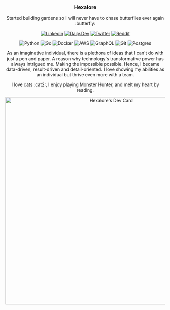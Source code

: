 <h3 align="center">Hexalore</h3>

<p align="center">Started building gardens so I will never have to chase butterflies ever again :butterfly:</p> 

<p align="center">
  <a href="https://www.linkedin.com/in/mimahsioson" target="_blank"><img alt="Linkedin" src="https://img.shields.io/badge/LinkedIn-0077B5?style=for-the-badge&logo=linkedin&logoColor=white"></a> 
  <a href="https://app.daily.dev/hexalore" target="_blank"><img alt="Daily.Dev" src="https://img.shields.io/badge/daily.dev-CE3DF3?style=for-the-badge&logo=daily.dev&logoColor=white"></a>
  <a href="https://x.com/hexa_lore" target="_blank"><img alt="Twitter" src="https://img.shields.io/badge/twitter-000000?style=for-the-badge&logo=X&logoColor=white"></a>
  <a href="https://www.reddit.com/user/hexalore/" target="_blank"><img alt="Reddit" src="https://img.shields.io/badge/Reddit-FF4500?style=for-the-badge&logo=reddit&logoColor=white"></a>
</p>

<p align="center">
        <img src="https://github.com/user-attachments/assets/110f10d1-8599-4169-a6e4-c9a651ffddf9" alt="Python">
        <img src="https://github.com/user-attachments/assets/b9fd7f1b-2473-416f-b29f-8bb7aa2c0eaa" alt="Go">
        <img src="https://github.com/user-attachments/assets/eb78dc15-599d-4dc7-8930-433572b08677" alt="Docker">
        <img src="https://github.com/user-attachments/assets/f9a056c8-e328-4305-a6dc-6a76be64e0b1" alt="AWS">
        <img src="https://github.com/user-attachments/assets/4693658e-f1fe-407b-91f3-950605617a41" alt="GraphQL">
        <img src="https://github.com/user-attachments/assets/3ec359c4-ee07-41a6-ad91-48ca95d39366" alt="Git">
        <img src="https://github.com/user-attachments/assets/69656529-d688-4d4e-b101-ef2edbd42c68" alt="Postgres">
</p>

<p align="center">As an imaginative individual, there is a plethora of ideas that I can't do with just a pen and paper. A reason why technology's transformative power has always intrigued me. Making the impossible possible. Hence, I became data-driven, result-driven and detail-oriented. I love showing my abilities as an individual but thrive even more with a team.</p>

<p align="center">I love cats :cat2:, I enjoy playing Monster Hunter, and melt my heart by reading.</p>

<p align="center">
<a href="https://app.daily.dev/hexalore"><img src="https://api.daily.dev/devcards/v2/lOYY3FBkVyjcBki4opzB3.png?type=wide&r=n1g" width="652" alt="Hexalore's Dev Card"/></a>
</p>
